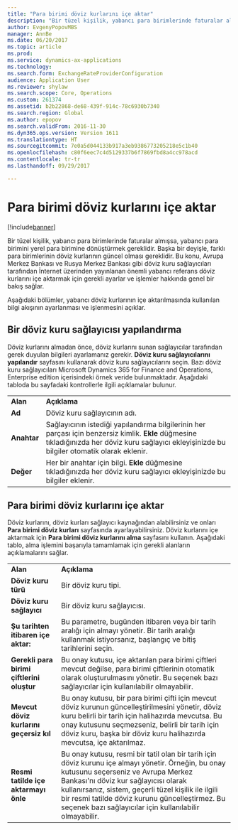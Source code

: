 ```yaml
---
title: "Para birimi döviz kurlarını içe aktar"
description: "Bir tüzel kişilik, yabancı para birimlerinde faturalar almışsa, yabancı para birimini yerel para birimine dönüştürmek gereklidir. Başka bir deyişle, farklı para birimlerinin döviz kurlarının güncel olması gereklidir. Bu konu, Avrupa Merkez Bankası ve Rusya Merkez Bankası gibi döviz kuru sağlayıcıları tarafından İnternet üzerinden yayınlanan önemli yabancı referans döviz kurlarını içe aktarmak için gerekli ayarlar ve işlemler hakkında genel bir bakış sağlar."
author: EvgenyPopovMBS
manager: AnnBe
ms.date: 06/20/2017
ms.topic: article
ms.prod: 
ms.service: dynamics-ax-applications
ms.technology: 
ms.search.form: ExchangeRateProviderConfiguration
audience: Application User
ms.reviewer: shylaw
ms.search.scope: Core, Operations
ms.custom: 261374
ms.assetid: b2b22868-de68-439f-914c-78c6930b7340
ms.search.region: Global
ms.author: epopov
ms.search.validFrom: 2016-11-30
ms.dyn365.ops.version: Version 1611
ms.translationtype: HT
ms.sourcegitcommit: 7e0a5d044133b917a3eb9386773205218e5c1b40
ms.openlocfilehash: c80f6eec7c4d5129337b6f7869fbd8a4cc978acd
ms.contentlocale: tr-tr
ms.lasthandoff: 09/29/2017

---
```


# <a name="import-currency-exchange-rates"></a>Para birimi döviz kurlarını içe aktar

[!include[banner](../includes/banner.md)]


Bir tüzel kişilik, yabancı para birimlerinde faturalar almışsa, yabancı para birimini yerel para birimine dönüştürmek gereklidir. Başka bir deyişle, farklı para birimlerinin döviz kurlarının güncel olması gereklidir. Bu konu, Avrupa Merkez Bankası ve Rusya Merkez Bankası gibi döviz kuru sağlayıcıları tarafından İnternet üzerinden yayınlanan önemli yabancı referans döviz kurlarını içe aktarmak için gerekli ayarlar ve işlemler hakkında genel bir bakış sağlar.

Aşağıdaki bölümler, yabancı döviz kurlarının içe aktarılmasında kullanılan bilgi akışının ayarlanması ve işlenmesini açıklar.

## <a name="configure-an-exchange-rate-provider"></a>Bir döviz kuru sağlayıcısı yapılandırma
Döviz kurlarını almadan önce, döviz kurlarını sunan sağlayıcılar tarafından gerek duyulan bilgileri ayarlamanız gerekir. **Döviz kuru sağlayıcılarını yapılandır** sayfasını kullanarak döviz kuru sağlayıcılarını seçin. Bazı döviz kuru sağlayıcıları Microsoft Dynamics 365 for Finance and Operations, Enterprise edition içerisindeki örnek veride bulunmaktadır. Aşağıdaki tabloda bu sayfadaki kontrollerle ilgili açıklamalar bulunur.

|           |                                                                                                                                                                                                                             |
|-----------|-----------------------------------------------------------------------------------------------------------------------------------------------------------------------------------------------------------------------------|
| **Alan** | **Açıklama**                                                                                                                                                                                                             |
| **Ad**  | Döviz kuru sağlayıcının adı.                                                                                                                                                                                     |
| **Anahtar**   | Sağlayıcının istediği yapılandırma bilgilerinin her parçası için benzersiz kimlik. **Ekle** düğmesine tıkladığınızda her döviz kuru sağlayıcı ekleyişinizde bu bilgiler otomatik olarak eklenir. |
| **Değer** | Her bir anahtar için bilgi. **Ekle** düğmesine tıkladığınızda her döviz kuru sağlayıcı ekleyişinizde bu bilgiler eklenir.                                                                                         |

## <a name="import-currency-exchange-rates"></a>Para birimi döviz kurlarını içe aktar
Döviz kurlarını, döviz kurları sağlayıcı kaynağından alabilirsiniz ve onları **Para birimi döviz kurları** sayfasında ayarlayabilirsiniz. Döviz kurlarını içe aktarmak için **Para birimi döviz kurlarını alma** sayfasını kullanın. Aşağıdaki tablo, alma işlemini başarıyla tamamlamak için gerekli alanların açıklamalarını sağlar.

|                                        |                                                                                                                                                                                                                                                                                                                                                                             |
|----------------------------------------|-----------------------------------------------------------------------------------------------------------------------------------------------------------------------------------------------------------------------------------------------------------------------------------------------------------------------------------------------------------------------------|
| **Alan**                              | **Açıklama**                                                                                                                                                                                                                                                                                                                                                             |
| **Döviz kuru türü**                 | Bir döviz kuru tipi.                                                                                                                                                                                                                                                                                                                                                      |
| **Döviz kuru sağlayıcı**             | Bir döviz kuru sağlayıcısı.                                                                                                                                                                                                                                                                                                                                                  |
| **Şu tarihten itibaren içe aktar:**                       | Bu parametre, bugünden itibaren veya bir tarih aralığı için almayı yönetir. Bir tarih aralığı kullanmak istiyorsanız, başlangıç ve bitiş tarihlerini seçin.                                                                                                                                                                                                                |
| **Gerekli para birimi çiftlerini oluştur**    | Bu onay kutusu, içe aktarılan para birimi çiftleri mevcut değilse, para birimi çiftlerinin otomatik olarak oluşturulmasını yönetir. Bu seçenek bazı sağlayıcılar için kullanılabilir olmayabilir.                                                                                                                                                                                               |
| **Mevcut döviz kurlarını geçersiz kıl**   | Bu onay kutusu, bir para birimi çifti için mevcut döviz kurunun güncelleştirilmesini yönetir, döviz kuru belirli bir tarih için halihazırda mevcutsa. Bu onay kutusunu seçmezseniz, belirli bir tarih için döviz kuru, başka bir döviz kuru halihazırda mevcutsa, içe aktarılmaz.                                                                                       |
| **Resmi tatilde içe aktarmayı önle** | Bu onay kutusu, resmi bir tatil olan bir tarih için döviz kurunu içe almayı yönetir. Örneğin, bu onay kutusunu seçerseniz ve Avrupa Merkez Bankası'nı döviz kur sağlayıcısı olarak kullanırsanız, sistem, geçerli tüzel kişilik ile ilgili bir resmi tatilde döviz kurunu güncelleştirmez. Bu seçenek bazı sağlayıcılar için kullanılabilir olmayabilir. |






